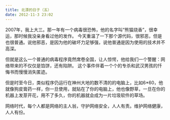 ```yaml
---
title: 北漂的日子（五）
date: 2012-11-3 23:02
---
```


2007年，我上大三。那一年有一个病毒很恐怖，他的名字叫“熊猫烧香”，很幸运，那时候我没亲身看过他的发作。
今天重温了一下那个源代码，很邪恶，但是也很普通。说他邪恶，是因为他的破坏力足够强，说他普通是因为使用的技术并不高深。

但就是这么一个普通的病毒程序竟然席卷全国，让人惊愕，他给我们一个警醒：网络带来的不仅仅是馅饼，还有陷阱。
这个事件伴着一个个的专杀和武汉男孩的忏悔书而慢慢消失匿迹。

但是时至今日，类似程序仍运行在神州大地的数不清的的电脑上，比如6*60，他就像狗皮膏药一样，你一旦使用，就贴在了你的电脑上，他也像野草，一旦在你的机器上发芽开花，用不了多久，你的机器就会成为一片垃圾软件的草场。

网络时代，每个人都是网络的主人翁，守护网络安全，人人有责。维护网络健康，人人有份。